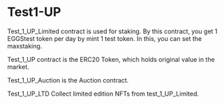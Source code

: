 # Test1-UP



Test_1_UP_Limited contract is used for staking. By this contract, you get 1 EGGStest token per day by mint 1 test token. In this, you can set the maxstaking.

Test_1_UP contract is the ERC20 Token, which holds original value in the market.

Test_1_UP_Auction is the Auction contract.

Test_1_UP_LTD Collect limited edition NFTs from test_1_UP_Limited.


